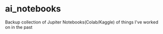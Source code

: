 # ai_notebooks
Backup collection of Jupiter Notebooks(Colab/Kaggle) of things I've worked on in the past
